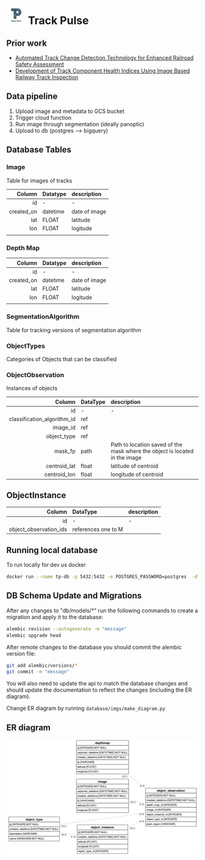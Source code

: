 <h1>
  <img src="images/TP.png" alt="Logo" width="50" height="50"> Track Pulse
</h1>

## Prior work

- [Automated Track Change Detection Technology for Enhanced Railroad Safety Assessment](https://railroads.dot.gov/sites/fra.dot.gov/files/2023-04/UIUC%20Change%20Detection.pdf)
- [Development of Track Component Health Indices Using Image Based Railway Track Inspection](https://railtec.illinois.edu/wp/wp-content/uploads/germoglio-barbosa-et-al-2024-development-of-track-component-health-indices-using-image-based-railway-track-inspection.pdf)


## Data pipeline

1. Upload image and metadata to GCS bucket
1. Trigger cloud function
1. Run image through segmentation (ideally panoptic)
1. Upload to db (postgres --> bigquery)


## Database Tables

### Image
Table for images of tracks


|Column|Datatype|description|
|---:|:---|:---|
|id|-|-|
|created_on|datetime|date of image|
|lat|FLOAT| latitude|
|lon|FLOAT| logitude|
||||

### Depth Map
|Column|Datatype|description|
|---:|:---|:---|
|id|-|-|
|created_on|datetime|date of image|
|lat|FLOAT| latitude|
|lon|FLOAT| logitude|
||||

### SegmentationAlgorithm
Table for tracking versions of segmentation algorithm

### ObjectTypes
Categories of Objects that can be classified

### ObjectObservation

Instances of objects

|Column|DataType|description|
|---:|:---|:---|
|id|-|-|
|classification_algorithm_id|ref||
|image_id|ref||
|object_type|ref||
|mask_fp|path|Path to location saved of the mask where the object is located in the image|
|centroid_lat|float|latitude of centroid|
|centroid_lon|float|longitude of centroid|

## ObjectInstance

|Column|DataType|description|
|---:|:---|:---|
|id|-|-|
|object_observation_ids|references one to M||


## Running local database

To run locally for dev us docker

```bash
docker run --name tp-db -p 5432:5432 -e POSTGRES_PASSWORD=postgres  -d --rm postgres
```


## DB Schema Update and Migrations

After any changes to "db/models/*" run the following commands to create a migration and apply it to the database:

```bash
alembic revision --autogenerate -m "message"
alembic upgrade head
```

After remote changes to the database you should commit the alembic version file:

```bash
git add alembic/versions/*
git commit -m "message"
```

You will also need to update the api to match the database changes and should update the documentation to reflect the changes (including the ER diagram).

Change ER diagram by running `database/imgs/make_diagram.py`

## ER diagram

![ER Diagram](database/imgs/entity_relationships.png)
